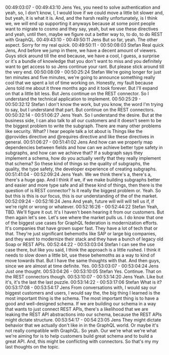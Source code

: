 
00:49:03:07 - 00:49:43:10
Jens
Yes, you need to solve authentication and yeah, so, I don't know, I, I would love if we could
move a little bit slower and, but yeah, it is what it is. And, and the harsh reality unfortunately, is I
think we, we will end up supporting it anyways because at some point people want to migrate to
cosmo and they say, yeah, but we use these directives and yeah, until then, maybe we figure
out a better way to, to do, to do REST with GraphQL.
00:49:43:10 - 00:49:50:11
Jens
But so far, yeah. The other aspect. Sorry for my real quick.
00:49:50:11 - 00:50:08:03
Stefan
Real quick Jens, And before we jump in there, we have a decent amount of viewers. Guys stick
around till the end because, we have a cool, I guess, a surprise or it's a bundle of knowledge
that you don't want to miss and you definitely want to get access to so Jens continue your rant.
But please stick around till the very end.
00:50:08:09 - 00:50:25:24
Stefan
We're going longer for just ten minutes and five minutes, we're going to announce something
really cool that we spent a lot of time working on. Honestly, my fault because Jens told me about
it three months ago and it took forever. But I'll expand on that a little bit less. But Jens continue
on the REST connector. So I understand the technical application to implement.
00:50:25:29 - 00:50:32:12
Stefan
I don't know the work, but you know, the word I'm trying to say, but I understand that part. But
continue on the REST connectors.
00:50:32:14 - 00:51:06:27
Jens
Yeah. So I understand the desire. But at the business side, I can also talk to all our customers
and it doesn't seem to be the biggest problem to write the subgraph. There are many other
problems like security. What? I hear people talk a lot about is Things like the @provides
directive and @requires directive and like these directives in general.
00:51:06:27 - 00:51:41:02
Jens
And how can we properly map dependencies between fields and how can we achieve better
type safety in subgraphs, and how can we achieve that? If a subgraph says they implement a
schema, how do you actually verify that they really implement that schema? So these kind of
things so the quality of subgraphs, the quality, the type safety, the developer experience of
creating subgraphs.
00:51:41:04 - 00:52:09:24
Jens
Yeah. We we think there's a, there's a, there's a huge gap. And I think if we, if we make building
subgraphs better and easier and more type safe and all these kind of things, then there is the
question of is REST connector? Is it really the biggest problem or. Yeah. So but this is this is our
focus, this is our understanding of the of the market.
00:52:09:24 - 00:52:16:24
Jens
And yeah, future will will will tell us if, if we're right or wrong or whatever.
00:52:16:26 - 00:52:44:22
Stefan
Yeah, TBD. We'll figure it out. It's I haven't been hearing it from our customers. But then again
let's see. Let's see where the market pulls us. I do know that one of the biggest use cases for
GraphQL federation is modernization efforts. It's companies that have grown super fast. They
have a lot of tech that or that. They're just significant behemoths like SAP or large big
companies, and they want to modernize their stack and they have a bunch of legacy old Soap
or REST APIs.
00:52:44:22 - 00:53:03:04
Stefan
I can see the use case there, but like you said, I think the approach is a little rushed. I think it
needs to slow down a little bit, use these behemoths as a way to kind of move towards that. But
I have the same thoughts with that. And then guys, since we are almost at time definite. Yes.
00:53:03:07 - 00:53:04:24
Jens
Just one thought.
00:53:04:26 - 00:53:10:05
Stefan
Yes. Continue. That on the REST connectors though.
00:53:10:07 - 00:53:14:20
Jens
Yeah. Like but it's, it's the last the last puzzle.
00:53:14:22 - 00:53:17:06
Stefan
What is it?
00:53:17:08 - 00:53:54:17
Jens
From conversations with, I would say our biggest customers and users, I would say the, the big
thing I learned is the most important thing is the schema. The most important thing is to have a
good and well-designed schema. If we are building our schema in a way that wants to just
connect REST APIs, there's a likelihood that we are leaking the REST API abstractions into our
schema, because the REST APIs might dictate structure.
00:53:54:17 - 00:54:23:05
Jens
They might dictate behavior that we actually don't like in in the GraphQL world. Or maybe it's not
really compatible with GraphQL. So yeah. Our we're what we're what we're aiming for is to help
customers build great schema and to build a great API. And, this might be conflicting with
connectors. So that's my my last thoughts on the topic.